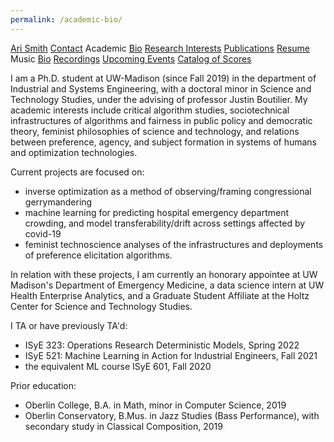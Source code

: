 ```yaml
---
permalink: /academic-bio/
---
```


<div class="sidenav">
  <a href="../">Ari Smith</a>
  <a href="../contact">Contact</a>
  <atitle>Academic</atitle>
  <a href="../academic-bio"><asub>Bio</asub></a>
  <a href="../research-interests"><asub>Research Interests</asub></a>
  <a href="../publications"><asub>Publications</asub></a>
  <a href="../Ari Smith Resume as of 2022-02-11.pdf" download><asub>Resume</asub></a>
  <atitle>Music</atitle>
  <a href="../music-bio"><asub>Bio</asub></a>
  <a href="../recordings"><asub>Recordings</asub></a>
  <a href="../upcoming"><asub>Upcoming Events</asub></a>
  <a href="../catalog-of-works"><asub>Catalog of Scores</asub></a>
</div>

I am a Ph.D. student at UW-Madison (since Fall 2019) in the department of Industrial and Systems Engineering, with a doctoral minor in Science and Technology Studies, under the advising of professor Justin Boutilier. My academic interests include critical algorithm studies, sociotechnical infrastructures of algorithms and fairness in public policy and democratic theory, feminist philosophies of science and technology, and relations between preference, agency, and subject formation in systems of humans and optimization technologies.

Current projects are focused on:
 - inverse optimization as a method of observing/framing congressional gerrymandering
 - machine learning for predicting hospital emergency department crowding, and model transferability/drift across settings affected by covid-19
 - feminist technoscience analyses of the infrastructures and deployments of preference elicitation algorithms.
  
In relation with these projects, I am currently an honorary appointee at UW Madison's Department of Emergency Medicine, a data science intern at UW Health Enterprise Analytics, and a Graduate Student Affiliate at the Holtz Center for Science and Technology Studies.

I TA or have previously TA'd:

- ISyE 323: Operations Research Deterministic Models, Spring 2022
- ISyE 521: Machine Learning in Action for Industrial Engineers, Fall 2021
- the equivalent ML course ISyE 601, Fall 2020

Prior education:

- Oberlin College, B.A. in Math, minor in Computer Science, 2019
- Oberlin Conservatory, B.Mus. in Jazz Studies (Bass Performance), with secondary study in Classical Composition, 2019
